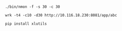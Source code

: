 # 

```
./bin/nmon -f -s 30 -c 30 
```


```
wrk -t4 -c10 -d30 http://10.116.18.230:8081/app/abc
```


```
pip install xlutils
```

